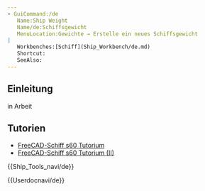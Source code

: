 ```yaml
---
- GuiCommand:/de
   Name:Ship Weight
   Name/de:Schiffsgewicht
   MenuLocation:Gewichte → Erstelle ein neues Schiffsgewicht
|
   Workbenches:[Schiff](Ship_Workbench/de.md)
   Shortcut:
   SeeAlso:
---
```


## Einleitung

in Arbeit

## Tutorien

-   [FreeCAD-Schiff s60 Tutorium](FreeCAD-Ship_s60_tutorial/de.md)
-   [FreeCAD-Schiff s60 Tutorium (II)](FreeCAD-Ship_s60_tutorial_(II)/de.md)





{{Ship_Tools_navi/de}}


{{Userdocnavi/de}}




